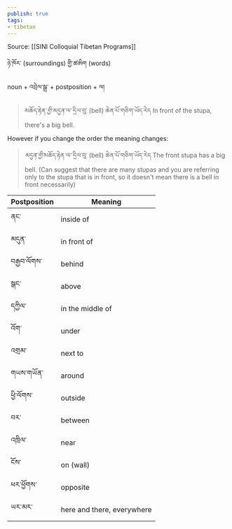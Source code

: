 ```yaml
---
publish: true
tags:
- tibetan
---
```


Source: [[SINI Colloquial Tibetan Programs]]

ཉེ་ཁོར་ (surroundings) གྱི་ཚཨིག (words)

noun + འབྲེལ་སྒྲ་ + postposition + ལ།

> མཆོད་རྟེན་<i class="b">གྱི་</i><i class="p">མདུན་</i><i class="b">ལ་</i> དྲིལ་བུ་ (bell) ཆེན་པོ་གཅིག་ཡོད་རེད
> In front of the stupa, there's a big bell.

However if you change the order the meaning changes:

> <i class="p">མདུན་</i><i class="b">གྱི་</i>མཆོད་རྟེན<i class="b">་ལ་</i> དྲིལ་བུ་ (bell) ཆེན་པོ་གཅིག་ཡོད་རེད
> The front stupa has a big bell. (Can suggest that there are many stupas and you are referring only to the stupa that is in front, so it doesn't mean there is a bell in front necessarily)

| Postposition | Meaning                    |
| ------------ | -------------------------- |
| ནང་          | inside of                  |
| མདུན་        | in front of                |
| བརྒྱབ་ལོགས་  | behind                     |
| སྒང་         | above                      |
| དཀྱིལ་       | in the middle of           |
| འོག་         | under                      |
| འགྲམ་        | next to                    |
| གཡས་གཡོན་    | around                     |
| ཕྱི་ལོགས་    | outside                    |
| བར་          | between                    |
| འཁྲིལ་       | near                       |
| ངོས་         | on (wall)                  |
| ཕར་ཕྱོགས་    | opposite                   |
| ཡར་མར་       | here and there, everywhere |